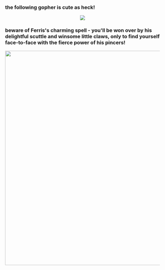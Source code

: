 ### the following gopher is cute as heck!
<div align="center">
<img src="https://go.dev/blog/gopher/vinyl.jpg" >
</div>

### beware of Ferris's charming spell - you'll be won over by his delightful scuttle and winsome little claws, only to find yourself face-to-face with the fierce power of his pincers!

<div align="center">
<img src="https://repository-images.githubusercontent.com/519881657/5973baf9-a809-4012-9f8b-4964c0ef15f4" width="700">
</div>
